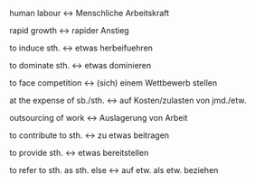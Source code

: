 human labour <-> Menschliche Arbeitskraft
<!--SR:!2024-09-22,4,286!2024-09-21,4,276-->

rapid growth <-> rapider Anstieg
<!--SR:!2024-09-21,4,276!2024-10-03,13,272-->

to induce sth. <-> etwas herbeifuehren
<!--SR:!2024-09-21,4,276!2024-09-24,4,270-->

to dominate sth. <-> etwas dominieren
<!--SR:!2024-09-22,4,286!2024-09-21,4,276-->

to face competition <-> (sich) einem Wettbewerb stellen
<!--SR:!2024-09-21,4,276!2024-10-07,15,306-->

at the expense of sb./sth. <-> auf Kosten/zulasten von jmd./etw.
<!--SR:!2024-09-21,4,274!2024-09-21,4,276-->

outsourcing of work <-> Auslagerung von Arbeit
<!--SR:!2024-09-21,4,272!2024-09-21,4,284-->

to contribute to sth. <-> zu etwas beitragen
<!--SR:!2024-09-21,4,276!2024-09-22,4,286-->

to provide sth. <-> etwas bereitstellen
<!--SR:!2024-09-21,4,276!2024-09-21,4,270-->

to refer to sth. as sth. else <-> auf etw. als etw. beziehen
<!--SR:!2024-09-21,4,284!2024-09-22,4,289-->